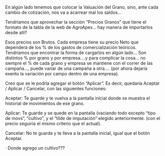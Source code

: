 
En algún lado tenemos que colocar la Valuación del Grano, sino, ante cada cambio de 
cotización, nos va a acarrear mal los saldos…

Tendríamos que aprovechar la sección “Precios Granos” que tiene el formato de la tabla
de la web de AgroApex…  hay manera de importarlos desde allí?

Esos precios son Brutos. Cada empresa tiene su precio Neto que dependerá de los % de los
 gastos de comercialización teóricos. Tendríamos que encontrar la forma de cargarlos en algún lado… 
 Son distintos % por grano y por empresa….y para complicar la cosa… no siempre el % de cada grano y 
 empresa se mantiene con el correr de las campaña…, puede variar de una campaña a otra…. 
 (por ahora dejaría exento la variación por campo dentro de una empresa).



 Creo que se le podría agregar el botón “Aplicar”. 
 Es decir, quedaría Aceptar / Aplicar / Cancelar, con las siguientes funciones:

 Aceptar: Te guarde y te vuelva a la pantalla inicial donde se muestra el historial de movimientos de ese grano.

 Aplicar: Te guarde y se quede en la pantalla 
 (vaciando todo excepto “tipo de movs”, “cultivo”, y el “tilde de imputación” elegido anteriormente. 
 (con el precio seguiría el mismo criterio que el actual).

 Cancelar: No te guarda y te lleva a la pantalla inicial, igual que el botón Aceptar.



 ·          Donde agrego un cultivo???